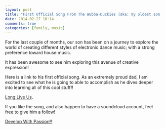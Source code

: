 ```yaml
---
layout: post
title: "First Official Song From The Wubba-Duckies (aka: my oldest son and his friend)"
date: 2014-02-27 16:14
comments: true
categories: [family, music]
---
```

For the last couple of months, our son has been on a journey to explore the world of creating different styles of electronic dance music; with a strong preference toward house music.

It has been awesome to see him exploring this avenue of creative expression!

Here is a link to his first official song. As an extremely proud dad, I am excited to see what he is going to able to accomplish as he dives deeper into learning all of this cool stuff!!

[Long Live Us](https://soundcloud.com/wubba-duckies/long-live-us).

If you like the song, and also happen to have a soundcloud account, feel free to give him a follow!

[Develop With Passion®](http://www.developwithpassion.com)
